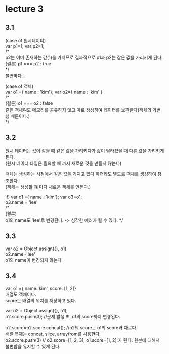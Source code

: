 lecture 3
===========================


## 3.1
(case of 원시데이터)               
var p1=1; var p2=1;          
/*           
    p2는 이미 존재하는 값(1)을 가지므로 결과적으로 p1과 p2는 같은 값을 가리키게 된다.
    (결론) p1 === p2 : true            
*/     
불변하다...              
            
               
(case of 객체)             
var o1 ={ name : 'kim'}; var o2={ name : 'kim' }                  
/*             
    (결론) o1 === o2 : false          
    같은 객체여도 메모리를 공유하지 않고 따로 생성하여 데이터를 보관한다(객체의 가변성 때문이다.)              
*/            

                   
               
## 3.2
원시 데이터는 값이 같을 때 같은 값을 가리키다가 값이 달라졌을 때 다른 값을 가리키게 된다.           
(원시 데이터 타입은 필요할 때 까지 새로운 것을 만들지 않는다)         
          
객체는 생성하는 시점에서 같은 값을 기지고 있다 하더라도 별도로 객체를 생성하여 참조한다.          
(객체는 생성할 떄 마다 새로운 객체를 만든다.)           

if) var o1 ={ name : 'kim'};  var o3=o1;                 
o3.name = 'lee'              
/*             
    (결론)              
    o1의 name도 'lee'로 변경된다. -> 심각한 에러가 될 수 있다.
*/             
               
            
             
## 3.3
var o2 = Object.assign({}, o1)         
o2.name='lee'            
o1의 name이 변경되지 않는다             
              
               

## 3.4
 var o1 ={ name:'kim', score: [1, 2]}        
 배열도 객체이다.           
 score는 배열의 위치를 저장하고 있다.         
          

var o2 = Object.assign({}, o1);         
o2.score.push(3); //문제 발생 !!!, o1의 score까지 변경된다.       

o2.score=o2.score.concat(); //o2의 score는 o1의 score와 다르다.        
배열 복제는 concat, slice, arrayfrom를 사용한다.           
o2.score.push(3) // o2.score=[1, 2, 3]; o1.score=[1, 2];가 된다. 원본에 대해서 불변함을 유지할 수 있게 된다.             
